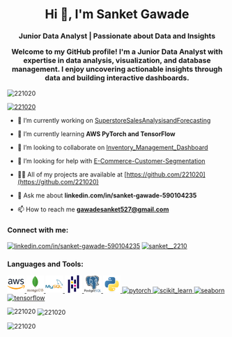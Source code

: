 <h1 align="center">Hi 👋, I'm Sanket Gawade</h1>
<h3 align="center">Junior Data Analyst | Passionate about Data and Insights

Welcome to my GitHub profile! I'm a Junior Data Analyst with expertise in data analysis, visualization, and database management. I enjoy uncovering actionable insights through data and building interactive dashboards.</h3>

<p align="left"> <img src="https://komarev.com/ghpvc/?username=221020&label=Profile%20views&color=0e75b6&style=flat" alt="221020" /> </p>

<p align="left"> <a href="https://github.com/ryo-ma/github-profile-trophy"><img src="https://github-profile-trophy.vercel.app/?username=221020" alt="221020" /></a> </p>

- 🔭 I’m currently working on [SuperstoreSalesAnalysisandForecasting](https://github.com/221020/SuperstoreSalesAnalysisandForecasting.git)

- 🌱 I’m currently learning **AWS PyTorch and TensorFlow**

- 👯 I’m looking to collaborate on [Inventory_Management_Dashboard](https://github.com/221020/Inventory_Management_Dashboard.git)

- 🤝 I’m looking for help with [E-Commerce-Customer-Segmentation](https://github.com/221020/E-Commerce-Customer-Segmentation.git)

- 👨‍💻 All of my projects are available at [https://github.com/221020](https://github.com/221020)

- 💬 Ask me about **linkedin.com/in/sanket-gawade-590104235**

- 📫 How to reach me **gawadesanket527@gmail.com**

<h3 align="left">Connect with me:</h3>
<p align="left">
<a href="https://linkedin.com/in/linkedin.com/in/sanket-gawade-590104235" target="blank"><img align="center" src="https://raw.githubusercontent.com/rahuldkjain/github-profile-readme-generator/master/src/images/icons/Social/linked-in-alt.svg" alt="linkedin.com/in/sanket-gawade-590104235" height="30" width="40" /></a>
<a href="https://instagram.com/sanket__2210" target="blank"><img align="center" src="https://raw.githubusercontent.com/rahuldkjain/github-profile-readme-generator/master/src/images/icons/Social/instagram.svg" alt="sanket__2210" height="30" width="40" /></a>
</p>

<h3 align="left">Languages and Tools:</h3>
<p align="left"> <a href="https://aws.amazon.com" target="_blank" rel="noreferrer"> <img src="https://raw.githubusercontent.com/devicons/devicon/master/icons/amazonwebservices/amazonwebservices-original-wordmark.svg" alt="aws" width="40" height="40"/> </a> <a href="https://www.mongodb.com/" target="_blank" rel="noreferrer"> <img src="https://raw.githubusercontent.com/devicons/devicon/master/icons/mongodb/mongodb-original-wordmark.svg" alt="mongodb" width="40" height="40"/> </a> <a href="https://www.mysql.com/" target="_blank" rel="noreferrer"> <img src="https://raw.githubusercontent.com/devicons/devicon/master/icons/mysql/mysql-original-wordmark.svg" alt="mysql" width="40" height="40"/> </a> <a href="https://pandas.pydata.org/" target="_blank" rel="noreferrer"> <img src="https://raw.githubusercontent.com/devicons/devicon/2ae2a900d2f041da66e950e4d48052658d850630/icons/pandas/pandas-original.svg" alt="pandas" width="40" height="40"/> </a> <a href="https://www.postgresql.org" target="_blank" rel="noreferrer"> <img src="https://raw.githubusercontent.com/devicons/devicon/master/icons/postgresql/postgresql-original-wordmark.svg" alt="postgresql" width="40" height="40"/> </a> <a href="https://www.python.org" target="_blank" rel="noreferrer"> <img src="https://raw.githubusercontent.com/devicons/devicon/master/icons/python/python-original.svg" alt="python" width="40" height="40"/> </a> <a href="https://pytorch.org/" target="_blank" rel="noreferrer"> <img src="https://www.vectorlogo.zone/logos/pytorch/pytorch-icon.svg" alt="pytorch" width="40" height="40"/> </a> <a href="https://scikit-learn.org/" target="_blank" rel="noreferrer"> <img src="https://upload.wikimedia.org/wikipedia/commons/0/05/Scikit_learn_logo_small.svg" alt="scikit_learn" width="40" height="40"/> </a> <a href="https://seaborn.pydata.org/" target="_blank" rel="noreferrer"> <img src="https://seaborn.pydata.org/_images/logo-mark-lightbg.svg" alt="seaborn" width="40" height="40"/> </a> <a href="https://www.tensorflow.org" target="_blank" rel="noreferrer"> <img src="https://www.vectorlogo.zone/logos/tensorflow/tensorflow-icon.svg" alt="tensorflow" width="40" height="40"/> </a> </p>

<p><img align="left" src="https://github-readme-stats.vercel.app/api/top-langs?username=221020&show_icons=true&locale=en&layout=compact" alt="221020" /></p>

<p>&nbsp;<img align="center" src="https://github-readme-stats.vercel.app/api?username=221020&show_icons=true&locale=en" alt="221020" /></p>

<p><img align="center" src="https://github-readme-streak-stats.herokuapp.com/?user=221020&" alt="221020" /></p>
